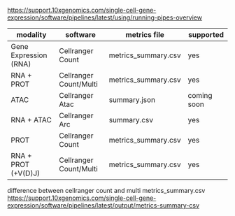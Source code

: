 https://support.10xgenomics.com/single-cell-gene-expression/software/pipelines/latest/using/running-pipes-overview

| modality              | software               | metrics file        | supported   |
| --------------------- | ---------------------- | ------------------- | ----------- |
| Gene Expression (RNA) | Cellranger Count       | metrics_summary.csv | yes         |
| RNA + PROT            | Cellranger Count/Multi | metrics_summary.csv | yes         |
| ATAC                  | Cellranger Atac        | summary.json        | coming soon |
| RNA + ATAC            | Cellranger Arc         | summary.csv         | yes         |
| PROT                  | Cellranger Count       | metrics_summary.csv | yes         |
| RNA + PROT (+V(D)J)   | Cellranger Count/Multi | metrics_summary.csv | yes         |



difference between cellranger count and multi metrics_summary.csv 
https://support.10xgenomics.com/single-cell-gene-expression/software/pipelines/latest/output/metrics-summary-csv

